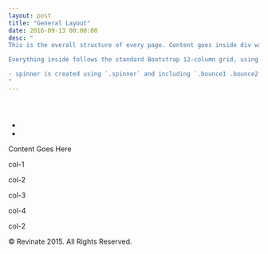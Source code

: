 ```yaml
---
layout: post
title: "General Layout"
date: 2016-09-13 00:00:00
desc: "
This is the overall structure of every page. Content goes inside div with class `.l-main-content`.

Everything inside follows the standard Bootstrap 12-column grid, using `.row` and `.col-xs- .col-sm- .col-md- .col-lg`. Using  `.col-md-*` will stack on mobile and tile on desktop.

- spinner is created using `.spinner` and including `.bounce1 .bounce2 .bounce3` divs.  For M and E, please use the spinner directive.
"
---
```


<div class="l-app">
  <header class="l-header">
    <div class="l-header-top"></div>
    <div class="l-header-bottom"></div>
  </header>
  <main class="l-main">
    <div class="container-fluid">
      <div class="l-main-content pd-md mg-t-xl">
        <ul class="global-actions-nav pull-right">
          <li>
            <a>
              <i class="fa fa-file-pdf-o"></i>
            </a>
          </li>
          <li>
            <i class="fa fa-file-pdf-o"></i>
          </li>
        </ul>
        <!-- content goes here -->
        <p>Content Goes Here</p>
        <div class="row">
          <div class="col-md-12">
            <div class="spinner">
              <div class="bounce1"></div>
              <div class="bounce2"></div>
              <div class="bounce3"></div>
            </div>
          </div>
        </div>
        <div class="row show-grid">
          <div class="col-md-1">
            <p>col-1</p>
          </div>
          <div class="col-md-2">
            <p>col-2</p>
          </div>
          <div class="col-md-3">
            <p>col-3</p>
          </div>
          <div class="col-md-4">
            <p>col-4</p>
          </div>
          <div class="col-md-2">
            <p>col-2</p>
          </div>
        </div>
      </div>
    </div>
  </main>
  <footer class="l-footer">
    <p class="copyright pd-md copyright">&copy; Revinate 2015. All Rights Reserved.</p>
  </footer>
</div>